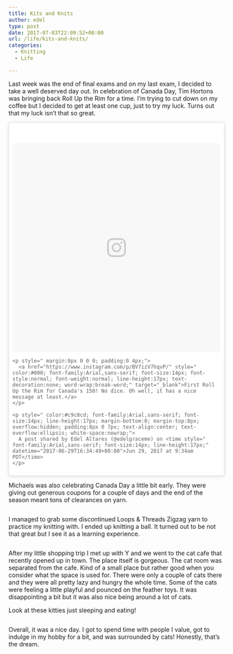 ```yaml
---
title: Kits and Knits
author: edel
type: post
date: 2017-07-03T22:09:52+00:00
url: /life/kits-and-knits/
categories:
  - Knitting
  - Life

---
```

Last week was the end of final exams and on my last exam, I decided to take a well deserved day out. In celebration of Canada Day, Tim Hortons was bringing back Roll Up the Rim for a time. I&#8217;m trying to cut down on my coffee but I decided to get at least one cup, just to try my luck. Turns out that my luck isn&#8217;t that so great.

<blockquote class="instagram-media" data-instgrm-captioned data-instgrm-version="7" style=" background:#FFF; border:0; border-radius:3px; box-shadow:0 0 1px 0 rgba(0,0,0,0.5),0 1px 10px 0 rgba(0,0,0,0.15); margin: 1px; max-width:658px; padding:0; width:99.375%; width:-webkit-calc(100% - 2px); width:calc(100% - 2px);">
  <div style="padding:8px;">
    <div style=" background:#F8F8F8; line-height:0; margin-top:40px; padding:50.0% 0; text-align:center; width:100%;">
      <div style=" background:url(data:image/png;base64,iVBORw0KGgoAAAANSUhEUgAAACwAAAAsCAMAAAApWqozAAAABGdBTUEAALGPC/xhBQAAAAFzUkdCAK7OHOkAAAAMUExURczMzPf399fX1+bm5mzY9AMAAADiSURBVDjLvZXbEsMgCES5/P8/t9FuRVCRmU73JWlzosgSIIZURCjo/ad+EQJJB4Hv8BFt+IDpQoCx1wjOSBFhh2XssxEIYn3ulI/6MNReE07UIWJEv8UEOWDS88LY97kqyTliJKKtuYBbruAyVh5wOHiXmpi5we58Ek028czwyuQdLKPG1Bkb4NnM+VeAnfHqn1k4+GPT6uGQcvu2h2OVuIf/gWUFyy8OWEpdyZSa3aVCqpVoVvzZZ2VTnn2wU8qzVjDDetO90GSy9mVLqtgYSy231MxrY6I2gGqjrTY0L8fxCxfCBbhWrsYYAAAAAElFTkSuQmCC); display:block; height:44px; margin:0 auto -44px; position:relative; top:-22px; width:44px;">
      </div>
    </div>
    
    <p style=" margin:8px 0 0 0; padding:0 4px;">
      <a href="https://www.instagram.com/p/BV7izV7hqvP/" style=" color:#000; font-family:Arial,sans-serif; font-size:14px; font-style:normal; font-weight:normal; line-height:17px; text-decoration:none; word-wrap:break-word;" target="_blank">First Roll Up the Rim for Canada's 150! No dice. Oh well, it has a nice message at least.</a>
    </p>
    
    <p style=" color:#c9c8cd; font-family:Arial,sans-serif; font-size:14px; line-height:17px; margin-bottom:0; margin-top:8px; overflow:hidden; padding:8px 0 7px; text-align:center; text-overflow:ellipsis; white-space:nowrap;">
      A post shared by Edel Altares (@edelgraceme) on <time style=" font-family:Arial,sans-serif; font-size:14px; line-height:17px;" datetime="2017-06-29T16:34:49+00:00">Jun 29, 2017 at 9:34am PDT</time>
    </p>
  </div>
</blockquote>



Michaels was also celebrating Canada Day a little bit early. They were giving out generous coupons for a couple of days and the end of the season meant tons of clearances on yarn.

<img data-attachment-id="514" data-permalink="http://edelgrace.me/blog/life/kits-and-knits/attachment/20170629_112942/" data-orig-file="https://i0.wp.com/edelgrace.me/blog/wp-content/uploads/2017/07/20170629_112942.jpg?fit=3264%2C1836" data-orig-size="3264,1836" data-comments-opened="1" data-image-meta="{&quot;aperture&quot;:&quot;2.4&quot;,&quot;credit&quot;:&quot;&quot;,&quot;camera&quot;:&quot;LG-K210&quot;,&quot;caption&quot;:&quot;&quot;,&quot;created_timestamp&quot;:&quot;1498735781&quot;,&quot;copyright&quot;:&quot;&quot;,&quot;focal_length&quot;:&quot;3.18&quot;,&quot;iso&quot;:&quot;50&quot;,&quot;shutter_speed&quot;:&quot;0.0018348623853211&quot;,&quot;title&quot;:&quot;&quot;,&quot;orientation&quot;:&quot;1&quot;}" data-image-title="20170629_112942" data-image-description="" data-medium-file="https://i0.wp.com/edelgrace.me/blog/wp-content/uploads/2017/07/20170629_112942.jpg?fit=300%2C169" data-large-file="https://i0.wp.com/edelgrace.me/blog/wp-content/uploads/2017/07/20170629_112942.jpg?fit=663%2C373" src="https://i0.wp.com/edelgrace.me/blog/wp-content/uploads/2017/07/20170629_112942.jpg?resize=663%2C373" alt="" class="aligncenter size-large wp-image-514" srcset="https://i0.wp.com/edelgrace.me/blog/wp-content/uploads/2017/07/20170629_112942.jpg?resize=1024%2C576 1024w, https://i0.wp.com/edelgrace.me/blog/wp-content/uploads/2017/07/20170629_112942.jpg?resize=300%2C169 300w, https://i0.wp.com/edelgrace.me/blog/wp-content/uploads/2017/07/20170629_112942.jpg?resize=768%2C432 768w, https://i0.wp.com/edelgrace.me/blog/wp-content/uploads/2017/07/20170629_112942.jpg?resize=982%2C552 982w, https://i0.wp.com/edelgrace.me/blog/wp-content/uploads/2017/07/20170629_112942.jpg?resize=400%2C225 400w, https://i0.wp.com/edelgrace.me/blog/wp-content/uploads/2017/07/20170629_112942.jpg?w=1326 1326w, https://i0.wp.com/edelgrace.me/blog/wp-content/uploads/2017/07/20170629_112942.jpg?w=1989 1989w" sizes="(max-width: 663px) 100vw, 663px" data-recalc-dims="1" />

I managed to grab some discontinued Loops & Threads Zigzag yarn to practice my knitting with. I ended up knitting a ball. It turned out to be not that great but I see it as a learning experience.

<img data-attachment-id="515" data-permalink="http://edelgrace.me/blog/life/kits-and-knits/attachment/20170629_225216/" data-orig-file="https://i1.wp.com/edelgrace.me/blog/wp-content/uploads/2017/07/20170629_225216.jpg?fit=3264%2C1836" data-orig-size="3264,1836" data-comments-opened="1" data-image-meta="{&quot;aperture&quot;:&quot;2.4&quot;,&quot;credit&quot;:&quot;&quot;,&quot;camera&quot;:&quot;LG-K210&quot;,&quot;caption&quot;:&quot;&quot;,&quot;created_timestamp&quot;:&quot;1498776736&quot;,&quot;copyright&quot;:&quot;&quot;,&quot;focal_length&quot;:&quot;3.18&quot;,&quot;iso&quot;:&quot;350&quot;,&quot;shutter_speed&quot;:&quot;0.05&quot;,&quot;title&quot;:&quot;&quot;,&quot;orientation&quot;:&quot;1&quot;}" data-image-title="20170629_225216" data-image-description="" data-medium-file="https://i1.wp.com/edelgrace.me/blog/wp-content/uploads/2017/07/20170629_225216.jpg?fit=300%2C169" data-large-file="https://i1.wp.com/edelgrace.me/blog/wp-content/uploads/2017/07/20170629_225216.jpg?fit=663%2C373" src="https://i1.wp.com/edelgrace.me/blog/wp-content/uploads/2017/07/20170629_225216.jpg?resize=663%2C373" alt="" class="aligncenter size-large wp-image-515" srcset="https://i1.wp.com/edelgrace.me/blog/wp-content/uploads/2017/07/20170629_225216.jpg?resize=1024%2C576 1024w, https://i1.wp.com/edelgrace.me/blog/wp-content/uploads/2017/07/20170629_225216.jpg?resize=300%2C169 300w, https://i1.wp.com/edelgrace.me/blog/wp-content/uploads/2017/07/20170629_225216.jpg?resize=768%2C432 768w, https://i1.wp.com/edelgrace.me/blog/wp-content/uploads/2017/07/20170629_225216.jpg?resize=982%2C552 982w, https://i1.wp.com/edelgrace.me/blog/wp-content/uploads/2017/07/20170629_225216.jpg?resize=400%2C225 400w, https://i1.wp.com/edelgrace.me/blog/wp-content/uploads/2017/07/20170629_225216.jpg?w=1326 1326w, https://i1.wp.com/edelgrace.me/blog/wp-content/uploads/2017/07/20170629_225216.jpg?w=1989 1989w" sizes="(max-width: 663px) 100vw, 663px" data-recalc-dims="1" />

After my little shopping trip I met up with Y and we went to the cat cafe that recently opened up in town. The place itself is gorgeous. The cat room was separated from the cafe. Kind of a small place but rather good when you consider what the space is used for. There were only a couple of cats there and they were all pretty lazy and hungry the whole time. Some of the cats were feeling a little playful and pounced on the feather toys. It was disappointing a bit but it was also nice being around a lot of cats.

Look at these kitties just sleeping and eating!

<img data-attachment-id="518" data-permalink="http://edelgrace.me/blog/life/kits-and-knits/attachment/kitties/" data-orig-file="https://i1.wp.com/edelgrace.me/blog/wp-content/uploads/2017/07/kitties.png?fit=1000%2C889" data-orig-size="1000,889" data-comments-opened="1" data-image-meta="{&quot;aperture&quot;:&quot;0&quot;,&quot;credit&quot;:&quot;&quot;,&quot;camera&quot;:&quot;&quot;,&quot;caption&quot;:&quot;&quot;,&quot;created_timestamp&quot;:&quot;0&quot;,&quot;copyright&quot;:&quot;&quot;,&quot;focal_length&quot;:&quot;0&quot;,&quot;iso&quot;:&quot;0&quot;,&quot;shutter_speed&quot;:&quot;0&quot;,&quot;title&quot;:&quot;&quot;,&quot;orientation&quot;:&quot;0&quot;}" data-image-title="kitties" data-image-description="" data-medium-file="https://i1.wp.com/edelgrace.me/blog/wp-content/uploads/2017/07/kitties.png?fit=300%2C267" data-large-file="https://i1.wp.com/edelgrace.me/blog/wp-content/uploads/2017/07/kitties.png?fit=663%2C589" src="https://i1.wp.com/edelgrace.me/blog/wp-content/uploads/2017/07/kitties.png?resize=663%2C589" alt="" class="aligncenter size-full wp-image-518" srcset="https://i1.wp.com/edelgrace.me/blog/wp-content/uploads/2017/07/kitties.png?w=1000 1000w, https://i1.wp.com/edelgrace.me/blog/wp-content/uploads/2017/07/kitties.png?resize=300%2C267 300w, https://i1.wp.com/edelgrace.me/blog/wp-content/uploads/2017/07/kitties.png?resize=768%2C683 768w, https://i1.wp.com/edelgrace.me/blog/wp-content/uploads/2017/07/kitties.png?resize=982%2C873 982w, https://i1.wp.com/edelgrace.me/blog/wp-content/uploads/2017/07/kitties.png?resize=400%2C356 400w" sizes="(max-width: 663px) 100vw, 663px" data-recalc-dims="1" />

Overall, it was a nice day. I got to spend time with people I value, got to indulge in my hobby for a bit, and was surrounded by cats! Honestly, that&#8217;s the dream.